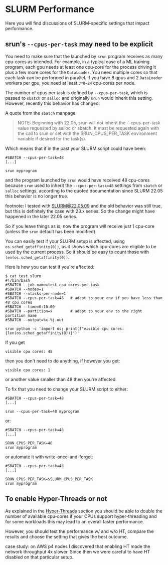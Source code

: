 # SLURM Performance

Here you will find discussions of SLURM-specific settings that impact performance.

## srun's `--cpus-per-task` may need to be explicit

You need to make sure that the launched by `srun` program receives as many cpu-cores as intended. For example, in a typical case of a ML training program, each gpu needs at least one cpu-core for the process driving it plus a few more cores for the `DataLoader`. You need multiple cores so that each task can be performed in parallel. If you have 8 gpus and 2 `DataLoader` workers per gpu, you need at least `3*8=24` cpu-cores per node.

The number of cpus per task is defined by `--cpus-per-task`, which is passed to `sbatch` or `salloc` and originally `srun` would inherit this setting. However, recently this behavior has changed:

A quote from the `sbatch` manpage:

> NOTE: Beginning with 22.05, srun will not inherit the --cpus-per-task value requested by salloc or sbatch. It must be requested again with the call to srun or set with the SRUN_CPUS_PER_TASK environment variable if desired for the task(s).

Which means that if in the past your SLURM script could have been:

```
#SBATCH --cpus-per-task=48
[...]

srun myprogram
```

and the program launched by `srun` would have received 48 cpu-cores because `srun` used to inherit the `--cpus-per-task=48` settings from `sbatch` or `salloc` settings, according to the quoted documentation since SLURM 22.05 this behavior is no longer true.

footnote: I tested with SLURM@22.05.09 and the old behavior was still true, but this is definitely the case with 23.x series. So the change might have happened in the later 22.05 series.

So if you leave things as is, now the program will receive just 1 cpu-core (unless the `srun` default has been modified).

You can easily test if your SLURM setup is affected, using `os.sched_getaffinity(0))`, as it shows which cpu-cores are eligible to be used by the current process. So it should be easy to count those with `len(os.sched_getaffinity(0))`.

Here is how you can test if you're affected:
```
$ cat test.slurm
#!/bin/bash
#SBATCH --job-name=test-cpu-cores-per-task
#SBATCH --nodes=1
#SBATCH --ntasks-per-node=1
#SBATCH --cpus-per-task=48   # adapt to your env if you have less than 48 cpu cores
#SBATCH --time=0:10:00
#SBATCH --partition=x        # adapt to your env to the right partition name
#SBATCH --output=%x-%j.out

srun python -c 'import os; print(f"visible cpu cores: {len(os.sched_getaffinity(0))}")'
```

If you get
```
visible cpu cores: 48
```
then you don't need to do anything, if however you get:
```
visible cpu cores: 1
```
or another value smaller than 48 then you're affected.

To fix that you need to change your SLURM script to either:

```
#SBATCH --cpus-per-task=48
[...]

srun --cpus-per-task=48 myprogram
```
or:
```
#SBATCH --cpus-per-task=48
[...]

SRUN_CPUS_PER_TASK=48
srun myprogram
```

or automate it with write-once-and-forget:
```
#SBATCH --cpus-per-task=48
[...]

SRUN_CPUS_PER_TASK=$SLURM_CPUS_PER_TASK
srun myprogram
```



## To enable Hyper-Threads or not

As explained in the [Hyper-Threads](users.md#hyper-threads) section you should be able to double the number of available cpu-cores if your CPUs support hyper-threading and for some workloads this may lead to an overall faster performance.

However, you should test the performance w/ and w/o HT, compare the results and choose the setting that gives the best outcome.

case study: on AWS p4 nodes I discovered that enabling HT made the network throughput 4x slower. Since then we were careful to have HT disabled on that particular setup.
